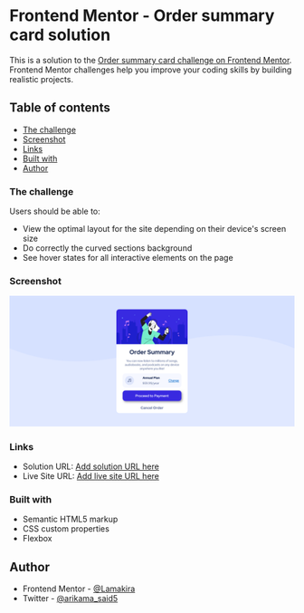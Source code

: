 # Frontend Mentor - Order summary card solution

This is a solution to the [Order summary card challenge on Frontend Mentor](https://www.frontendmentor.io/challenges/order-summary-component-QlPmajDUj). Frontend Mentor challenges help you improve your coding skills by building realistic projects. 


## Table of contents

  - [The challenge](#the-challenge)
  - [Screenshot](#screenshot)
  - [Links](#links)
  - [Built with](#built-with)
  - [Author](#author)


### The challenge

Users should be able to:

- View the optimal layout for the site depending on their device's screen size
- Do correctly  the curved sections background
- See hover states for all interactive elements on the page

### Screenshot

![](Screenshot%202023-09-15%20at%2017-45-53%20Order%20Summary%20Component.png)

### Links

- Solution URL: [Add solution URL here](https://github.com/Lamakira/order-summary-component)
- Live Site URL: [Add live site URL here](https://lamakira.github.io/order-summary-component/)

### Built with

- Semantic HTML5 markup
- CSS custom properties
- Flexbox

## Author

- Frontend Mentor - [@Lamakira](https://www.frontendmentor.io/profile/Lamakira)
- Twitter - [@arikama_said5](https://twitter.com/arikama_said5)
